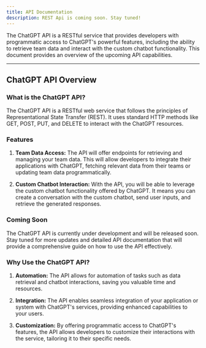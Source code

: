 ```yaml
---
title: API Documentation
description: REST Api is coming soon. Stay tuned!
---
```


The ChatGPT API is a RESTful service that provides developers with programmatic access to ChatGPT's powerful features, including the ability to retrieve team data and interact with the custom chatbot functionality. This document provides an overview of the upcoming API capabilities.

---

## **ChatGPT API Overview**

### **What is the ChatGPT API?**

The ChatGPT API is a RESTful web service that follows the principles of Representational State Transfer (REST). It uses standard HTTP methods like GET, POST, PUT, and DELETE to interact with the ChatGPT resources.

### **Features**

1. **Team Data Access:** The API will offer endpoints for retrieving and managing your team data. This will allow developers to integrate their applications with ChatGPT, fetching relevant data from their teams or updating team data programmatically.

2. **Custom Chatbot Interaction:** With the API, you will be able to leverage the custom chatbot functionality offered by ChatGPT. It means you can create a conversation with the custom chatbot, send user inputs, and retrieve the generated responses.

### **Coming Soon**

The ChatGPT API is currently under development and will be released soon. Stay tuned for more updates and detailed API documentation that will provide a comprehensive guide on how to use the API effectively.

### **Why Use the ChatGPT API?**

1. **Automation:** The API allows for automation of tasks such as data retrieval and chatbot interactions, saving you valuable time and resources.

2. **Integration:** The API enables seamless integration of your application or system with ChatGPT's services, providing enhanced capabilities to your users.

3. **Customization:** By offering programmatic access to ChatGPT's features, the API allows developers to customize their interactions with the service, tailoring it to their specific needs.
